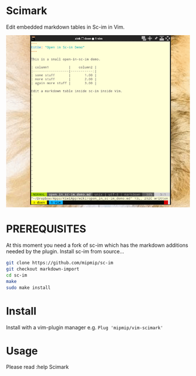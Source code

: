 # Scimark

Edit embedded markdown tables in Sc-im in Vim.

![scimark demo](demo.gif)

# PREREQUISITES

At this moment you need a fork of sc-im which has the markdown additions needed
by the plugin. Install sc-im from source...

```bash
git clone https://github.com/mipmip/sc-im
git checkout markdown-import
cd sc-im
make
sudo make install
```

# Install

Install with a vim-plugin manager e.g. ```Plug 'mipmip/vim-scimark'```

# Usage

Please read :help Scimark


